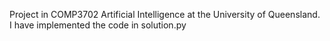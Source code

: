 Project in COMP3702 Artificial Intelligence at the University of Queensland. I have implemented the code in solution.py
